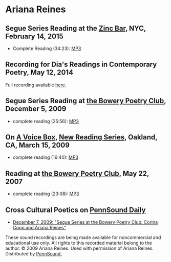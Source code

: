 Ariana Reines
=============

Segue Series Reading at the [Zinc Bar](Segue-ZINC.php#spring2015), NYC, February 14, 2015
-----------------------------------------------------------------------------------------

-   Complete Reading (34:23): [MP3](https://media.sas.upenn.edu/pennsound/groups/Segue-Zinc-Bar/Zinc-Winter-2014_Spring-2015/Ariana-Reines-Zinc-Winter-2014_Spring-2015.mp3)

Recording for Dia's Readings in Contemporary Poetry, May 12, 2014
-----------------------------------------------------------------

Full recording available [here](http://www.diaart.org/media/watch-listen/charles-borkhuis-and-ariana-reines-video-from-readings-in-contemporary-poetry/category/poetry-reading/media-type/video).

Segue Series Reading at [the Bowery Poetry Club](Segue-BPC.html#12-5-09), December 5, 2009
------------------------------------------------------------------------------------------

-   complete reading (25:56): [MP3](http://media.sas.upenn.edu/pennsound/authors/Reines/Reines-Ariana_Segue-BPC_12-5-09.mp3)

On [A Voice Box](A-Voice-Box.php), [New Reading Series](http://andrewkenower.typepad.com/a_voice_box/2009/03/ariana-reines-the-new-reading-serie-3182009.html), Oakland, CA, March 15, 2009
-------------------------------------------------------------------------------------------------------------------------------------------------------------------------------------------

-   complete reading (16:40): [MP3](http://media.sas.upenn.edu/pennsound/authors/Reines/Reines-Ariana_Complete-Reading_A-Voice-Box_The-New-Reading_3-15-08.mp3)

Reading at [the Bowery Poetry Club](Segue-BPC.html#12-5-09), May 22, 2007
-------------------------------------------------------------------------

-   complete reading (23:08): [MP3](http://media.sas.upenn.edu/pennsound/authors/Reines/Reines-Ariana_Bowery-Poetry-Club-NY_5-22-07.mp3)

Cross Cultural Poetics on [PennSound Daily](http://writing.upenn.edu/pennsound/daily)
-------------------------------------------------------------------------------------

-   [December 7, 2009: "Segue Series at the Bowery Poetry Club: Corina Copp and Ariana Reines"](http://writing.upenn.edu/pennsound/daily/200912.php#7_13:14)

  
  

These sound recordings are being made available for noncommercial and educational use only. All rights to this recorded material belong to the author. © 2009 Ariana Reines. Used with permission of Ariana Reines. Distributed by [PennSound.](../index.html)
